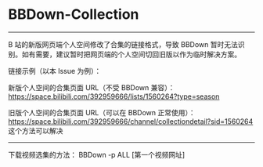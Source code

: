 # BBDown-Collection

---
B 站的新版网页端个人空间修改了合集的链接格式，导致 BBDown 暂时无法识别。如有需要，建议暂时把网页端的个人空间切回旧版以作为临时解决方案。

链接示例（以本 Issue 为例）：

新版个人空间的合集页面 URL（不受 BBDown 兼容）：https://space.bilibili.com/392959666/lists/1560264?type=season

旧版个人空间的合集页面 URL（可以在 BBDown 正常使用）：https://space.bilibili.com/392959666/channel/collectiondetail?sid=1560264
这个方法可以解决

---
下载视频选集的方法：
BBDown -p ALL [第一个视频网址]
